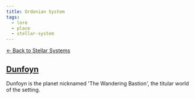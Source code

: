 ```yaml
---
title: Ordonian System
tags:
  - lore
  - place
  - stellar-system
---
```

[<- Back to Stellar Systems](index.md)

## [Dunfoyn](../world/dunfoyn.md)

Dunfoyn is the planet nicknamed 'The Wandering Bastion', the titular world of the setting.
